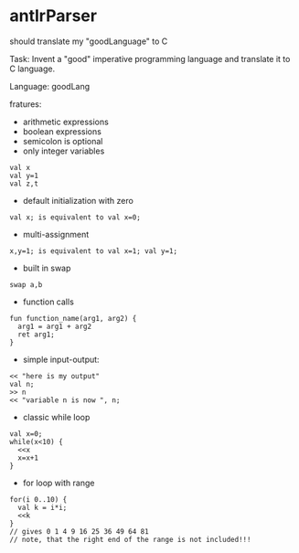 # antlrParser
should translate my "goodLanguage" to C

Task:
Invent a "good" imperative programming language and translate it to C language.



Language: goodLang

fratures:
 - arithmetic expressions
 - boolean expressions
 - semicolon is optional
 - only integer variables
```
val x
val y=1
val z,t
```
 - default initialization with zero
```
val x; is equivalent to val x=0;
```
 - multi-assignment
```
x,y=1; is equivalent to val x=1; val y=1;
```
 - built in swap
```
swap a,b
```
 - function calls
```
fun function_name(arg1, arg2) {
  arg1 = arg1 + arg2
  ret arg1;
}
```
 - simple input-output:
```
<< "here is my output"
val n;
>> n
<< "variable n is now ", n;
```
 - classic while loop
```
val x=0;
while(x<10) {
  <<x
  x=x+1
}
```
 - for loop with range
```
for(i 0..10) {
  val k = i*i;
  <<k
}
// gives 0 1 4 9 16 25 36 49 64 81
// note, that the right end of the range is not included!!!
```
